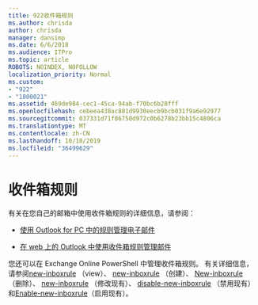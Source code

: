 ```yaml
---
title: 922收件箱规则
ms.author: chrisda
author: chrisda
manager: dansimp
ms.date: 6/6/2018
ms.audience: ITPro
ms.topic: article
ROBOTS: NOINDEX, NOFOLLOW
localization_priority: Normal
ms.custom:
- "922"
- "1800021"
ms.assetid: 469de984-cec1-45ca-94ab-f70bc6b28fff
ms.openlocfilehash: cebeea438ac881d9930eecb9bcb031f9a6e92977
ms.sourcegitcommit: 037331d71f06750d972c0b6278b23bb15c4806ca
ms.translationtype: MT
ms.contentlocale: zh-CN
ms.lasthandoff: 10/18/2019
ms.locfileid: "36499629"
---
```

# <a name="inbox-rules"></a>收件箱规则

有关在您自己的邮箱中使用收件箱规则的详细信息，请参阅：

- [使用 Outlook for PC 中的规则管理电子邮件](https://support.office.com/article/c24f5dea-9465-4df4-ad17-a50704d66c59.aspx)

- [在 web 上的 Outlook 中使用收件箱规则管理邮件](https://support.office.com/article/8400435c-f14e-4272-9004-1548bb1848f2.aspx)

您还可以在 Exchange Online PowerShell 中管理收件箱规则。 有关详细信息，请参阅[new-inboxrule](https://docs.microsoft.com/powershell/module/exchange/mailboxes/get-inboxrule) （view）、 [new-inboxrule](https://docs.microsoft.com/powershell/module/exchange/mailboxes/new-inboxrule) （创建）、 [New-inboxrule](https://docs.microsoft.com/powershell/module/exchange/mailboxes/remove-inboxrule) （删除）、 [new-inboxrule](https://docs.microsoft.com/powershell/module/exchange/mailboxes/set-inboxrule) （修改现有）、 [disable-new-inboxrule](https://docs.microsoft.com/powershell/module/exchange/mailboxes/disable-inboxrule) （禁用现有）和[Enable-new-inboxrule](https://docs.microsoft.com/powershell/module/exchange/mailboxes/enable-inboxrule)（启用现有）。
